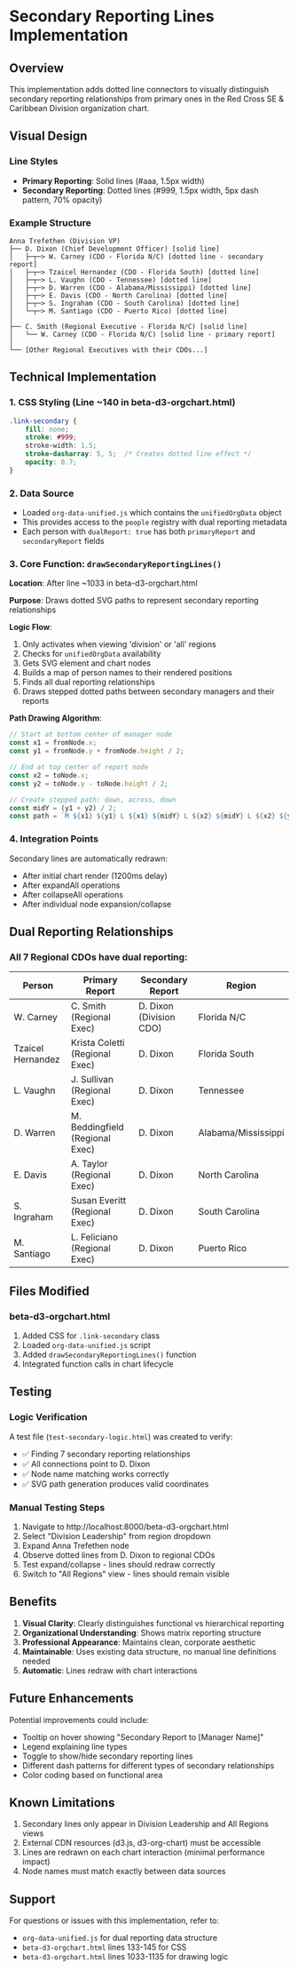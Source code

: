 # Secondary Reporting Lines Implementation

## Overview
This implementation adds dotted line connectors to visually distinguish secondary reporting relationships from primary ones in the Red Cross SE & Caribbean Division organization chart.

## Visual Design

### Line Styles
- **Primary Reporting**: Solid lines (#aaa, 1.5px width)
- **Secondary Reporting**: Dotted lines (#999, 1.5px width, 5px dash pattern, 70% opacity)

### Example Structure
```
Anna Trefethen (Division VP)
├── D. Dixon (Chief Development Officer) [solid line]
│   ├─┬─> W. Carney (CDO - Florida N/C) [dotted line - secondary report]
│   ├─┬─> Tzaicel Hernandez (CDO - Florida South) [dotted line]
│   ├─┬─> L. Vaughn (CDO - Tennessee) [dotted line]
│   ├─┬─> D. Warren (CDO - Alabama/Mississippi) [dotted line]
│   ├─┬─> E. Davis (CDO - North Carolina) [dotted line]
│   ├─┬─> S. Ingraham (CDO - South Carolina) [dotted line]
│   └─┬─> M. Santiago (CDO - Puerto Rico) [dotted line]
│
├── C. Smith (Regional Executive - Florida N/C) [solid line]
│   └── W. Carney (CDO - Florida N/C) [solid line - primary report]
│
└── [Other Regional Executives with their CDOs...]
```

## Technical Implementation

### 1. CSS Styling (Line ~140 in beta-d3-orgchart.html)
```css
.link-secondary {
    fill: none;
    stroke: #999;
    stroke-width: 1.5;
    stroke-dasharray: 5, 5;  /* Creates dotted line effect */
    opacity: 0.7;
}
```

### 2. Data Source
- Loaded `org-data-unified.js` which contains the `unifiedOrgData` object
- This provides access to the `people` registry with dual reporting metadata
- Each person with `dualReport: true` has both `primaryReport` and `secondaryReport` fields

### 3. Core Function: `drawSecondaryReportingLines()`

**Location**: After line ~1033 in beta-d3-orgchart.html

**Purpose**: Draws dotted SVG paths to represent secondary reporting relationships

**Logic Flow**:
1. Only activates when viewing 'division' or 'all' regions
2. Checks for `unifiedOrgData` availability
3. Gets SVG element and chart nodes
4. Builds a map of person names to their rendered positions
5. Finds all dual reporting relationships
6. Draws stepped dotted paths between secondary managers and their reports

**Path Drawing Algorithm**:
```javascript
// Start at bottom center of manager node
const x1 = fromNode.x;
const y1 = fromNode.y + fromNode.height / 2;

// End at top center of report node
const x2 = toNode.x;
const y2 = toNode.y - toNode.height / 2;

// Create stepped path: down, across, down
const midY = (y1 + y2) / 2;
const path = `M ${x1} ${y1} L ${x1} ${midY} L ${x2} ${midY} L ${x2} ${y2}`;
```

### 4. Integration Points

Secondary lines are automatically redrawn:
- After initial chart render (1200ms delay)
- After expandAll operations
- After collapseAll operations  
- After individual node expansion/collapse

## Dual Reporting Relationships

### All 7 Regional CDOs have dual reporting:

| Person | Primary Report | Secondary Report | Region |
|--------|---------------|------------------|---------|
| W. Carney | C. Smith (Regional Exec) | D. Dixon (Division CDO) | Florida N/C |
| Tzaicel Hernandez | Krista Coletti (Regional Exec) | D. Dixon | Florida South |
| L. Vaughn | J. Sullivan (Regional Exec) | D. Dixon | Tennessee |
| D. Warren | M. Beddingfield (Regional Exec) | D. Dixon | Alabama/Mississippi |
| E. Davis | A. Taylor (Regional Exec) | D. Dixon | North Carolina |
| S. Ingraham | Susan Everitt (Regional Exec) | D. Dixon | South Carolina |
| M. Santiago | L. Feliciano (Regional Exec) | D. Dixon | Puerto Rico |

## Files Modified

### beta-d3-orgchart.html
1. Added CSS for `.link-secondary` class
2. Loaded `org-data-unified.js` script
3. Added `drawSecondaryReportingLines()` function
4. Integrated function calls in chart lifecycle

## Testing

### Logic Verification
A test file (`test-secondary-logic.html`) was created to verify:
- ✅ Finding 7 secondary reporting relationships
- ✅ All connections point to D. Dixon
- ✅ Node name matching works correctly
- ✅ SVG path generation produces valid coordinates

### Manual Testing Steps
1. Navigate to http://localhost:8000/beta-d3-orgchart.html
2. Select "Division Leadership" from region dropdown
3. Expand Anna Trefethen node
4. Observe dotted lines from D. Dixon to regional CDOs
5. Test expand/collapse - lines should redraw correctly
6. Switch to "All Regions" view - lines should remain visible

## Benefits

1. **Visual Clarity**: Clearly distinguishes functional vs hierarchical reporting
2. **Organizational Understanding**: Shows matrix reporting structure
3. **Professional Appearance**: Maintains clean, corporate aesthetic
4. **Maintainable**: Uses existing data structure, no manual line definitions needed
5. **Automatic**: Lines redraw with chart interactions

## Future Enhancements

Potential improvements could include:
- Tooltip on hover showing "Secondary Report to [Manager Name]"
- Legend explaining line types
- Toggle to show/hide secondary reporting lines
- Different dash patterns for different types of secondary relationships
- Color coding based on functional area

## Known Limitations

1. Secondary lines only appear in Division Leadership and All Regions views
2. External CDN resources (d3.js, d3-org-chart) must be accessible
3. Lines are redrawn on each chart interaction (minimal performance impact)
4. Node names must match exactly between data sources

## Support

For questions or issues with this implementation, refer to:
- `org-data-unified.js` for dual reporting data structure
- `beta-d3-orgchart.html` lines 133-145 for CSS
- `beta-d3-orgchart.html` lines 1033-1135 for drawing logic
